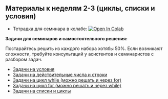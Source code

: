 ## Материалы к неделям 2-3 (циклы, списки и условия)

* Тетрадка для семинара в колабе: [![Open In Colab](https://colab.research.google.com/assets/colab-badge.svg)](https://colab.research.google.com/github/hse-econ-data-science/dap_2024/blob/main/sem03_list/sem_03_memory.ipynb)


__Задачи для семинаров и самостоятельного решения:__ 

Постарайтесь решить из каждого набора хотябы 50%. Если возникают сложности, требуйте консультаций у асистентов и семинаристов с разбором задач. 

* [Задачи на условия](https://contest.yandex.ru/contest/48282/problems/) 
* [Задачи на действительные числа и строки](https://contest.yandex.ru/contest/48286/problems/)
* [Задачи на цикл while (можно решать и через for)](https://contest.yandex.ru/contest/48283/problems/)
* [Задачи на цикл for (можно решать и через while)](https://contest.yandex.ru/contest/48284/problems/) 
* [Задачи на списки и циклы](https://contest.yandex.ru/contest/48285/problems/) 
